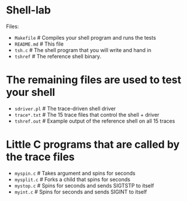 # Shell-lab

Files:

+ `Makefile`	# Compiles your shell program and runs the tests
+ `README.md`		# This file
+ `tsh.c`		# The shell program that you will write and hand in
+ `tshref`		# The reference shell binary.

# The remaining files are used to test your shell
+ `sdriver.pl`	# The trace-driven shell driver
+ `trace*.txt`	# The 15 trace files that control the shell +  driver
+ `tshref.out` 	# Example output of the reference shell on all 15 traces

# Little C programs that are called by the trace files
+ `myspin.c`	# Takes argument <n> and spins for <n> seconds
+ `mysplit.c`	# Forks a child that spins for <n> seconds
+ `mystop.c`        # Spins for <n> seconds and sends SIGTSTP to itself
+ `myint.c`         # Spins for <n> seconds and sends SIGINT to itself